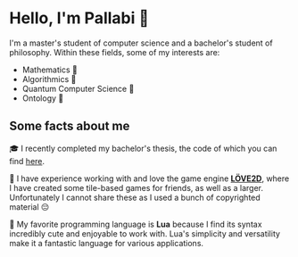 # Hello, I'm Pallabi 👋
I'm a master's student of computer science and a bachelor's student of philosophy. Within these fields, some of my interests are:

- Mathematics 🧮
- Algorithmics 🧩
- Quantum Computer Science 🌌
- Ontology 🌌

## Some facts about me
🎓 I recently completed my bachelor's thesis, the code of which you can find [here](https://github.com/pujiii/rp-code).

🚀 I have experience working with and love the game engine [**LÖVE2D**](https://love2d.org/), where I have created some tile-based games for friends, as well as a larger. Unfortunately I cannot share these as I used a bunch of copyrighted material 😔

💬 My favorite programming language is **Lua** because I find its syntax incredibly cute and enjoyable to work with. Lua's simplicity and versatility make it a fantastic language for various applications.